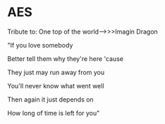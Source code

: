 # AES

Tribute to: One top of the world-->>>Imagin Dragon

"If you love somebody 

Better tell them why they're here 'cause

They just may run away from you

You'll never know what went well

Then again it just depends on

How long of time is left for you"
